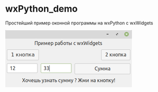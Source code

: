 # wxPython_demo
Простейший пример оконной программы на wxPython c wxWidgets

![srcreenshot](screenshot.png)
